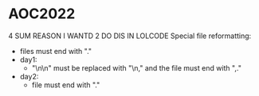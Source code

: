 # AOC2022
4 SUM REASON I WANTD 2 DO DIS IN LOLCODE
Special file reformatting:
  - files must end with "."
  - day1:
    - "\n\n" must be replaced with "\n," and the file must end with ",."
  - day2:
    - file must end with "."
